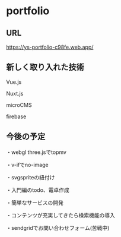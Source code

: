 # portfolio

## URL
https://ys-portfolio-c98fe.web.app/

## 新しく取り入れた技術
Vue.js

Nuxt.js

microCMS

firebase


## 今後の予定
・webgl three.jsでtopmv

・v-ifでno-image

・svgspriteの紐付け

・入門編のtodo、電卓作成

・簡単なサービスの開発

・コンテンツが充実してきたら検索機能の導入

・sendgridでお問い合わせフォーム(苦戦中)



